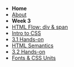 - **Home**
- [About](/)
- **Week 3**
- [HTML Flow: div & span](./wk3/wk03_HTML_Flow_Containers.md)
- [Intro to CSS](./wk3/wk03_Intro_CSS.md)
- [3.1 Hands-on](./wk3/wk3_1_Handson.md)
- [HTML Semantics](./wk3/wk3_2_HTML_Semantics.md)
- [3.2 Hands-on](./wk3/wk3_2_Handson.md)
- [Fonts & CSS Units](./wk/../wk3/wk3_3_text_units.md)